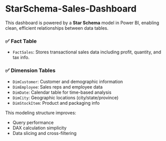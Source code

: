 # StarSchema-Sales-Dashboard

This dashboard is powered by a **Star Schema** model in Power BI, enabling clean, efficient relationships between data tables.

### ✅ Fact Table
- `FactSales`: Stores transactional sales data including profit, quantity, and tax info.

### ✅ Dimension Tables
- `DimCustomer`: Customer and demographic information
- `DimEmployee`: Sales reps and employee data
- `DimDate`: Calendar table for time-based analysis
- `DimCity`: Geographic locations (city/state/province)
- `DimStockItem`: Product and packaging info

This modeling structure improves:
- Query performance
- DAX calculation simplicity
- Data slicing and cross-filtering

